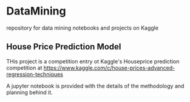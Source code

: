 # DataMining
repository for data mining notebooks and projects on Kaggle

## House Price Prediction Model
THis project is a competition entry ot Kaggle's Houseprice prediction competition at https://www.kaggle.com/c/house-prices-advanced-regression-techniques

A jupyter notebook is provided with the details of the methodology and planning behind it.
